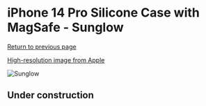 # iPhone 14 Pro Silicone Case with MagSafe - Sunglow

[Return to previous page](/iphone_14)

[High-resolution image from Apple](https://store.storeimages.cdn-apple.com/8756/as-images.apple.com/is/MPTM3?wid=4500&hei=4500&fmt=png)

<div style="width: 512px"><img src="/almost_uncompressed/MPTM3.webp" alt="Sunglow"></div>

## Under construction
